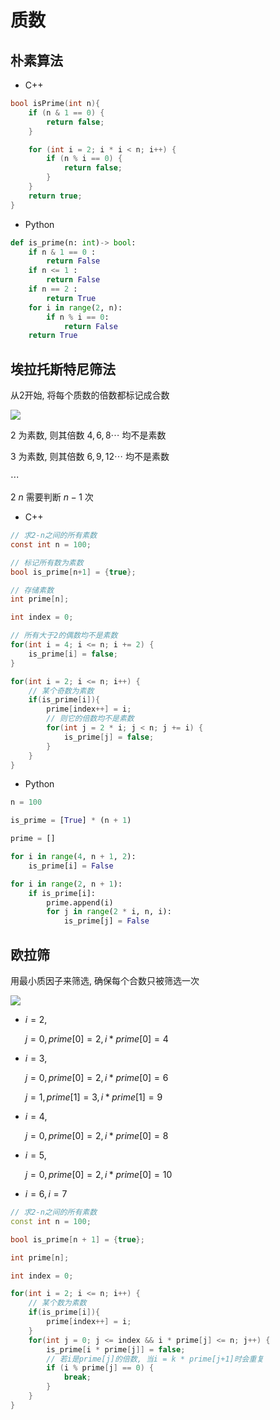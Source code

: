 <!--
 * @Description: 
 * @Version: 1.0
 * @Author: DaLao
 * @Email: dalao@xxx.com
 * @Date: 2021-11-24 22:10:39
 * @LastEditors: dalao_li
 * @LastEditTime: 2023-04-16 22:50:41
-->

# 质数


## 朴素算法

- C++
  
```c++
bool isPrime(int n){
    if (n & 1 == 0) {
        return false;
    }

    for (int i = 2; i * i < n; i++) {
        if (n % i == 0) {
            return false;
        }
    }
    return true;
}
```

- Python

```py
def is_prime(n: int)-> bool:
    if n & 1 == 0 :
        return False
    if n <= 1 :
        return False
    if n == 2 :
        return True
    for i in range(2, n):
        if n % i == 0:
            return False
    return True
```



## 埃拉托斯特尼筛法


从2开始, 将每个质数的倍数都标记成合数

![](https://cdn.hurra.ltd/img/2022-4-4-0034.svg)

$2$ 为素数, 则其倍数 $4, 6, 8 \cdots$ 均不是素数

$3$ 为素数, 则其倍数 $6, 9, 12 \cdots$ 均不是素数

$\cdots$

$2~n$ 需要判断 $n-1$ 次


- C++

```c
// 求2-n之间的所有素数
const int n = 100;

// 标记所有数为素数
bool is_prime[n+1] = {true};

// 存储素数
int prime[n];

int index = 0;

// 所有大于2的偶数均不是素数
for(int i = 4; i <= n; i += 2) {
    is_prime[i] = false;
}

for(int i = 2; i <= n; i++) {
    // 某个奇数为素数
    if(is_prime[i]){
        prime[index++] = i;
        // 则它的倍数均不是素数
        for(int j = 2 * i; j < n; j += i) {
            is_prime[j] = false;
        }
    }
}
```


- Python

```py
n = 100

is_prime = [True] * (n + 1)

prime = []

for i in range(4, n + 1, 2):
    is_prime[i] = False

for i in range(2, n + 1):
    if is_prime[i]:
        prime.append(i)
        for j in range(2 * i, n, i):
            is_prime[j] = False
```



## 欧拉筛


用最小质因子来筛选, 确保每个合数只被筛选一次

![](https://cdn.hurra.ltd/img/2022-4-4-0034.svg)

- $i = 2$,

    $j = 0, prime[0] = 2, i * prime[0] = 4$

- $i = 3$, 

    $j = 0, prime[0] = 2, i * prime[0] = 6$

    $j = 1, prime[1] = 3, i * prime[1] = 9$

- $i = 4$, 

    $j = 0, prime[0] = 2, i * prime[0] = 8$

- $i = 5$, 

    $j = 0, prime[0] = 2, i * prime[0] = 10$

- $i = 6, i = 7$


```c++
// 求2-n之间的所有素数
const int n = 100;

bool is_prime[n + 1] = {true};

int prime[n];

int index = 0;

for(int i = 2; i <= n; i++) {
    // 某个数为素数
    if(is_prime[i]){
        prime[index++] = i;
    }
    for(int j = 0; j <= index && i * prime[j] <= n; j++) {
        is_prime[i * prime[j]] = false;
        // 若i是prime[j]的倍数, 当i = k * prime[j+1]时会重复
        if (i % prime[j] == 0) {
            break;
        }
    }
}
```